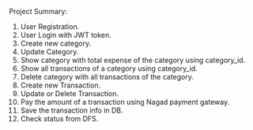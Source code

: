 Project Summary:
1. User Registration.
2. User Login with JWT token.
3. Create new category.
4. Update Category.
5. Show category with total expense of the category using category_id.
6. Show all transactions of a category using category_id.
7. Delete category with all transactions of the category.
8. Create new Transaction.
9. Update or Delete Transaction.
10. Pay the amount of a transaction using Nagad payment gateway.
11. Save the transaction info in DB.
12. Check status from DFS.
